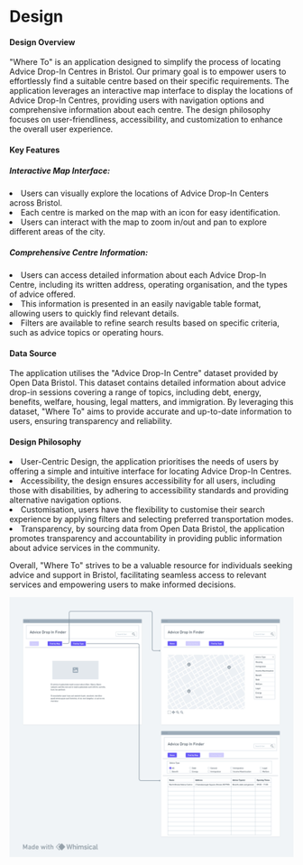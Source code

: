 # Design

<h4> Design Overview </h4>
<p> "Where To" is an application designed to simplify the process of locating Advice Drop-In Centres in Bristol. Our primary goal is to empower users to effortlessly find a suitable centre based on their specific requirements. The application leverages an interactive map interface to display the locations of Advice Drop-In Centres, providing users with navigation options and comprehensive information about each centre. The design philosophy focuses on user-friendliness, accessibility, and customization to enhance the overall user experience.</p>

<h4>Key Features</h4>
<h5>Interactive Map Interface:</h5>
<li> Users can visually explore the locations of Advice Drop-In Centers across Bristol. </li>
<li> Each centre is marked on the map with an icon for easy identification.</li>
<li> Users can interact with the map to zoom in/out and pan to explore different areas of the city.</li>

<h5>Comprehensive Centre Information:</h5>
<li>Users can access detailed information about each Advice Drop-In Centre, including its written address, operating organisation, and the types of advice offered.</li>
<li>This information is presented in an easily navigable table format, allowing users to quickly find relevant details.</li>
<li>Filters are available to refine search results based on specific criteria, such as advice topics or operating hours.</li>

<h4>Data Source </h4>

<p> The application utilises the "Advice Drop-In Centre" dataset provided by Open Data Bristol.
This dataset contains detailed information about advice drop-in sessions covering a range of topics, including debt, energy, benefits, welfare, housing, legal matters, and immigration.
By leveraging this dataset, "Where To" aims to provide accurate and up-to-date information to users, ensuring transparency and reliability.</p>

<h4> Design Philosophy</h4>

<li>User-Centric Design, the application prioritises the needs of users by offering a simple and intuitive interface for locating Advice Drop-In Centres.</li>
<li>Accessibility, the design ensures accessibility for all users, including those with disabilities, by adhering to accessibility standards and providing alternative navigation options.</li>
<li>Customisation, users have the flexibility to customise their search experience by applying filters and selecting preferred transportation modes.</li>
<li>Transparency, by sourcing data from Open Data Bristol, the application promotes transparency and accountability in providing public information about advice services in the community.</li>
<p> Overall, "Where To" strives to be a valuable resource for individuals seeking advice and support in Bristol, facilitating seamless access to relevant services and empowering users to make informed decisions.</p>


![Insert your wireframe/wireflow here](images/wireframe2.png)

